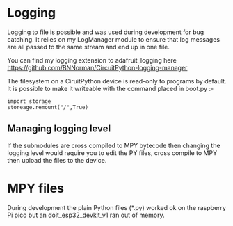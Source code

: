 # Logging

Logging to file is possible and was used during development for bug catching. It relies on my LogManager module to ensure that log messages are all passed to the same stream and end up in one file.

You can find my logging extension to adafruit_logging here https://github.com/BNNorman/CircuitPython-logging-manager

The filesystem on a CiruitPython device is read-only to programs by default. It is possible to make it writeable with the command placed in boot.py :-

```
import storage
storeage.remount("/",True)
```


## Managing logging level

If the submodules are cross compiled to MPY bytecode then changing the logging level would require you to edit the PY files, cross compile to MPY then upload the files to the device. 

# MPY files

During development the plain Python files (*.py) worked ok on the raspberry Pi pico but an doit_esp32_devkit_v1 ran out of memory.
